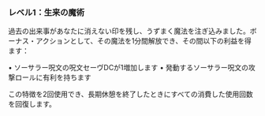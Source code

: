 ### レベル1：生来の魔術

過去の出来事があなたに消えない印を残し、うずまく魔法を注ぎ込みました。ボーナス・アクションとして、その魔法を1分間解放でき、その間以下の利益を得ます：

• ソーサラー呪文の呪文セーヴDCが1増加します
• 発動するソーサラー呪文の攻撃ロールに有利を持ちます

この特徴を2回使用でき、長期休憩を終了したときにすべての消費した使用回数を回復します。
